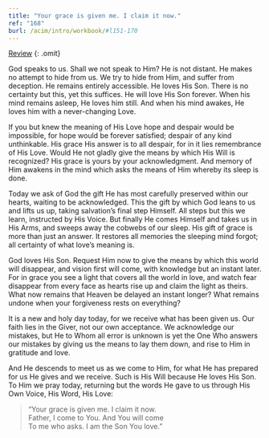 ```yaml
---
title: "Your grace is given me. I claim it now."
ref: "168"
burl: /acim/intro/workbook/#l151-170
---
```


<a class="hide-review" href="/workbook/l179/#l168">Review</a>
{: .omit}

God speaks to us. Shall we not speak to Him? He is not distant. He makes
no attempt to hide from us. We try to hide from Him, and suffer from
deception. He remains entirely accessible. He loves His Son. There is no
certainty but this, yet this suffices. He will love His Son forever.
When his mind remains asleep, He loves him still. And when his mind
awakes, He loves him with a never-changing Love.

If you but knew the meaning of His Love hope and despair would be
impossible, for hope would be forever satisfied; despair of any kind
unthinkable. His grace His answer is to all despair, for in it lies
remembrance of His Love. Would He not gladly give the means by which His
Will is recognized? His grace is yours by your acknowledgment. And
memory of Him awakens in the mind which asks the means of Him whereby
its sleep is done.

Today we ask of God the gift He has most carefully preserved within our
hearts, waiting to be acknowledged. This the gift by which God leans to
us and lifts us up, taking salvation’s final step Himself. All steps but
this we learn, instructed by His Voice. But finally He comes Himself and
takes us in His Arms, and sweeps away the cobwebs of our sleep. His gift
of grace is more than just an answer. It restores all memories the
sleeping mind forgot; all certainty of what love’s meaning is.

God loves His Son. Request Him now to give the means by which this world
will disappear, and vision first will come, with knowledge but an
instant later. For in grace you see a light that covers all the world in
love, and watch fear disappear from every face as hearts rise up and
claim the light as theirs. What now remains that Heaven be delayed an
instant longer? What remains undone when your forgiveness rests on
everything?

It is a new and holy day today, for we receive what has been given us.
Our faith lies in the Giver, not our own acceptance. We acknowledge our
mistakes, but He to Whom all error is unknown is yet the One Who answers
our mistakes by giving us the means to lay them down, and rise to Him in
gratitude and love.

And He descends to meet us as we come to Him, for what He has prepared
for us He gives and we receive. Such is His Will because He loves His
Son. To Him we pray today, returning but the words He gave to us through
His Own Voice, His Word, His Love:

> “Your grace is given me. I claim it now.<br/>
> Father, I come to You. And You will come<br/>
> To me who asks. I am the Son You love.”

